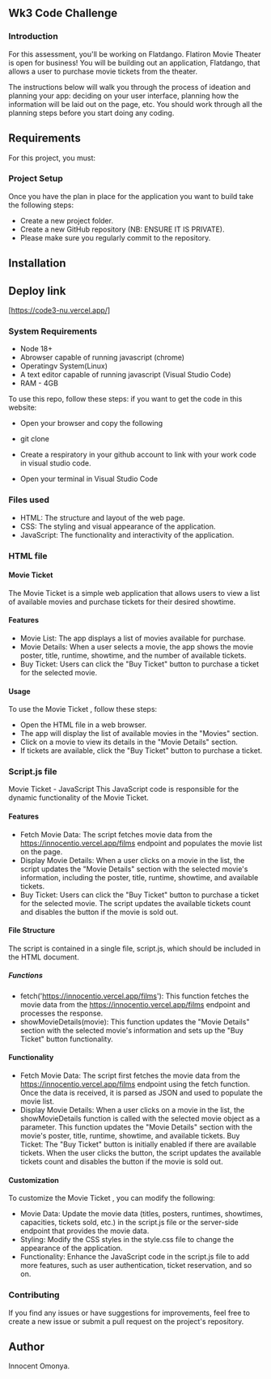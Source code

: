 ## Wk3 Code Challenge
### Introduction
For this assessment, you'll be working on Flatdango. Flatiron Movie Theater is open for business! You will be building out an application, Flatdango, that allows a user to purchase movie tickets from the theater.

The instructions below will walk you through the process of ideation and planning your app: deciding on your user interface, planning how the information will be laid out on the page, etc. You should work through all the planning steps before you start doing any coding.

 

## Requirements
For this project, you must:


### Project Setup
Once you have the plan in place for the application you want to build take the following steps:

- Create a new project folder.
- Create a new GitHub repository (NB: ENSURE IT IS PRIVATE).
- Please make sure you regularly commit to the repository.
## Installation 
## Deploy link
[https://code3-nu.vercel.app/]
### System Requirements

- Node 18+
- Abrowser capable of running javascript (chrome)
- Operatingv System(Linux)
- A text editor capable of running javascript (Visual Studio Code)
- RAM - 4GB

To use this repo, follow these steps:
if you want to get the code in this website:
- Open your browser and copy the following
- git clone 



- Create a respiratory in your github account to link with your work code in visual studio code.
 - Open your terminal in Visual Studio Code

### Files used
- HTML: The structure and layout of the web page.
- CSS: The styling and visual appearance of the application.
- JavaScript: The functionality and interactivity of the application.

### HTML file
#### Movie Ticket 
The Movie Ticket  is a simple web application that allows users to view a list of available movies and purchase tickets for their desired showtime.

#### Features
- Movie List: The app displays a list of movies available for purchase.
- Movie Details: When a user selects a movie, the app shows the movie poster, title, runtime, showtime, and the number of available tickets.
- Buy Ticket: Users can click the "Buy Ticket" button to purchase a ticket for the selected movie.
#### Usage
To use the Movie Ticket , follow these steps:

- Open the HTML file in a web browser.
- The app will display the list of available movies in the "Movies" section.
- Click on a movie to view its details in the "Movie Details" section.
- If tickets are available, click the "Buy Ticket" button to purchase a ticket.

### Script.js file
Movie Ticket  - JavaScript
This JavaScript code is responsible for the dynamic functionality of the Movie Ticket.

#### Features
- Fetch Movie Data: The script fetches movie data from the https://innocentio.vercel.app/films endpoint and populates the movie list on the page.
- Display Movie Details: When a user clicks on a movie in the list, the script updates the "Movie Details" section with the selected movie's information, including the poster, title, runtime, showtime, and available tickets.
- Buy Ticket: Users can click the "Buy Ticket" button to purchase a ticket for the selected movie. The script updates the available tickets count and disables the button if the movie is sold out.
#### File Structure
The script is contained in a single file, script.js, which should be included in the HTML document.

##### Functions
- fetch('https://innocentio.vercel.app/films'): This function fetches the movie data from the https://innocentio.vercel.app/films endpoint and processes the response.
- showMovieDetails(movie): This function updates the "Movie Details" section with the selected movie's information and sets up the "Buy Ticket" button functionality.
#### Functionality 
- Fetch Movie Data: The script first fetches the movie data from the https://innocentio.vercel.app/films endpoint using the fetch function. Once the data is received, it is parsed as JSON and used to populate the movie list.
- Display Movie Details: When a user clicks on a movie in the list, the showMovieDetails function is called with the selected movie object as a parameter. This function updates the "Movie Details" section with the movie's poster, title, runtime, showtime, and available tickets.
Buy Ticket: The "Buy Ticket" button is initially enabled if there are available tickets. When the user clicks the button, the script updates the available tickets count and disables the button if the movie is sold out.
#### Customization
To customize the Movie Ticket , you can modify the following:

-  Movie Data: Update the movie data (titles, posters, runtimes, showtimes, capacities, tickets sold, etc.) in the script.js file or the server-side endpoint that provides the movie data.
- Styling: Modify the CSS styles in the style.css file to change the appearance of the application.
- Functionality: Enhance the JavaScript code in the script.js file to add more features, such as user authentication, ticket reservation, and so on.

### Contributing
If you find any issues or have suggestions for improvements, feel free to create a new issue or submit a pull request on the project's repository.

## Author
Innocent Omonya.

 
